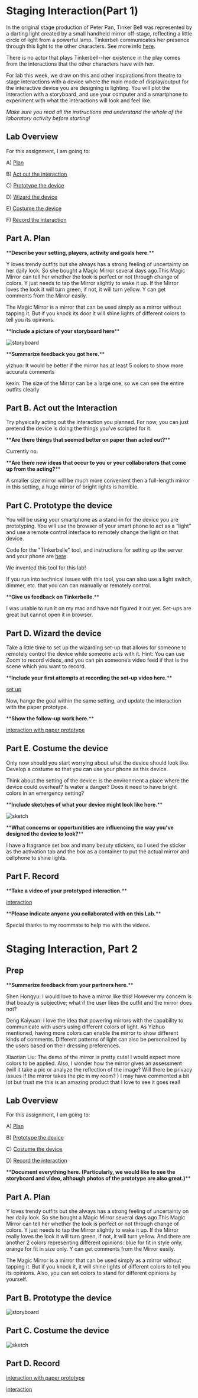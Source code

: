 

# Staging Interaction(Part 1)

In the original stage production of Peter Pan, Tinker Bell was represented by a darting light created by a small handheld mirror off-stage, reflecting a little circle of light from a powerful lamp. Tinkerbell communicates her presence through this light to the other characters. See more info [here](https://en.wikipedia.org/wiki/Tinker_Bell). 

There is no actor that plays Tinkerbell--her existence in the play comes from the interactions that the other characters have with her.

For lab this week, we draw on this and other inspirations from theatre to stage interactions with a device where the main mode of display/output for the interactive device you are designing is lighting. You will plot the interaction with a storyboard, and use your computer and a smartphone to experiment with what the interactions will look and feel like. 

_Make sure you read all the instructions and understand the whole of the laboratory activity before starting!_

## Lab Overview
For this assignment, I am going to:

A) [Plan](#part-a-plan) 

B) [Act out the interaction](#part-b-act-out-the-interaction) 

C) [Prototype the device](#part-c-prototype-the-device)

D) [Wizard the device](#part-d-wizard-the-device) 

E) [Costume the device](#part-e-costume-the-device)

F) [Record the interaction](#part-f-record)



## Part A. Plan 

\*\***Describe your setting, players, activity and goals here.**\*\*

Y loves trendy outfits but she always has a strong feeling of uncertainty on her daily look. So she bought a Magic Mirror several days ago.This Magic Mirror can tell her whether the look is perfect or not through change of colors. Y just needs to tap the Mirror slightly to wake it up. If the Mirror loves the look it will turn green, if not, it will turn yellow. Y can get comments from the Mirror easily. 

The Magic Mirror is a mirror that can be used simply as a mirror without tapping it. But if you knock its door it will shine lights of different colors to tell you its opinions.

\*\***Include a picture of your storyboard here**\*\*

![storyboard](https://github.com/RYRJ-KSJ/Interactive-Lab-Hub/blob/Fall2021/Lab%201/storyboard.jpg)

\*\***Summarize feedback you got here.**\*\*

yizhuo: It would be better if the mirror has at least 5 colors to show more accurate comments

kexin: The size of the Mirror can be a large one, so we can see the entire outfits clearly

## Part B. Act out the Interaction

Try physically acting out the interaction you planned. For now, you can just pretend the device is doing the things you’ve scripted for it. 

\*\***Are there things that seemed better on paper than acted out?**\*\*

Currently no.

\*\***Are there new ideas that occur to you or your collaborators that come up from the acting?**\*\*

A smaller size mirror will be much more convenient then a full-length mirror in this setting, a huge mirror of bright lights is horrible.


## Part C. Prototype the device

You will be using your smartphone as a stand-in for the device you are prototyping. You will use the browser of your smart phone to act as a “light” and use a remote control interface to remotely change the light on that device. 

Code for the "Tinkerbelle" tool, and instructions for setting up the server and your phone are [here](https://github.com/FAR-Lab/tinkerbelle).

We invented this tool for this lab! 

If you run into technical issues with this tool, you can also use a light switch, dimmer, etc. that you can can manually or remotely control.

\*\***Give us feedback on Tinkerbelle.**\*\*

I was unable to run it on my mac and have not figured it out yet. Set-ups are great but cannot open it in browser.

## Part D. Wizard the device
Take a little time to set up the wizarding set-up that allows for someone to remotely control the device while someone acts with it. Hint: You can use Zoom to record videos, and you can pin someone’s video feed if that is the scene which you want to record. 

\*\***Include your first attempts at recording the set-up video here.**\*\*

[set up](https://drive.google.com/file/d/1TlefOf82nc8SX-pkjOW6aYiESI_CHDEk/view?usp=sharing)     

Now, hange the goal within the same setting, and update the interaction with the paper prototype. 

\*\***Show the follow-up work here.**\*\*

[interaction with paper prototype](https://drive.google.com/file/d/1XNMcxdUNTVAnzkVbH_E41BTe02b0lK6c/view?usp=sharing)

## Part E. Costume the device

Only now should you start worrying about what the device should look like. Develop a costume so that you can use your phone as this device.

Think about the setting of the device: is the environment a place where the device could overheat? Is water a danger? Does it need to have bright colors in an emergency setting?

\*\***Include sketches of what your device might look like here.**\*\*

![sketch](https://github.com/RYRJ-KSJ/Interactive-Lab-Hub/blob/Fall2021/Lab%201/sketch.jpeg)

\*\***What concerns or opportunitities are influencing the way you've designed the device to look?**\*\*

I have a fragrance set box and many beauty stickers, so I used the sticker as the activation tab and the box as a container to put the actual mirror and cellphone to shine lights.


## Part F. Record

\*\***Take a video of your prototyped interaction.**\*\*

[interaction](https://drive.google.com/file/d/1z5St8Rv-r45OIj9vqiLMMjZzNM2Y4kDD/view?usp=sharing)

\*\***Please indicate anyone you collaborated with on this Lab.**\*\*

Special thanks to my roommate to help me with the videos.



# Staging Interaction, Part 2 

## Prep 

\*\***Summarize feedback from your partners here.**\*\*

Shen Hongyu: I would love to have a mirror like this! However my concern is that beauty is subjective; what if the user likes the outfit and the mirror does not?

Deng Kaiyuan: I love the idea that powering mirrors with the capability to communicate with users using different colors of light. As Yizhuo mentioned, having more colors can enable the mirror to show different kinds of comments. Different patterns of light can also be personalized by the users based on their dressing preferences.

Xiaotian Liu: The demo of the mirror is pretty cute! I would expect more colors to be applied. Also, I wonder how the mirror gives an assessment (will it take a pic or analyze the reflection of the image? Will there be privacy issues if the mirror takes the pic in my room? ) I may have commented a bit lot but trust me this is an amazing product that I love to see it goes real!

## Lab Overview

For this assignment, I am going to:

A) [Plan](#part-a-plan) 

B) [Prototype the device](#part-b-prototype-the-device)

C) [Costume the device](#part-c-costume-the-device)

D) [Record the interaction](#part-d-record)

\*\***Document everything here. (Particularly, we would like to see the storyboard and video, although photos of the prototype are also great.)**\*\*

## Part A. Plan

Y loves trendy outfits but she always has a strong feeling of uncertainty on her daily look. So she bought a Magic Mirror several days ago.This Magic Mirror can tell her whether the look is perfect or not through change of colors. Y just needs to tap the Mirror slightly to wake it up. If the Mirror really loves the look it will turn green, if not, it will turn yellow. And there are another 2 colors representing different opinions: blue for fit in style only, orange for fit in size only. Y can get comments from the Mirror easily. 

The Magic Mirror is a mirror that can be used simply as a mirror without tapping it. But if you knock it, it will shine lights of different colors to tell you its opinions. Also, you can set colors to stand for different opinions by yourself.


## Part B. Prototype the device
![storyboard](https://github.com/RYRJ-KSJ/Interactive-Lab-Hub/blob/Fall2021/Lab%201/storyboard%202.jpg)

## Part C. Costume the device
![sketch](https://github.com/RYRJ-KSJ/Interactive-Lab-Hub/blob/Fall2021/Lab%201/sktech%202.jpg)

## Part D. Record 
[interaction with paper prototype](https://drive.google.com/file/d/1XNMcxdUNTVAnzkVbH_E41BTe02b0lK6c/view?usp=sharing)

[interaction](https://drive.google.com/file/d/1z5St8Rv-r45OIj9vqiLMMjZzNM2Y4kDD/view?usp=sharing)
